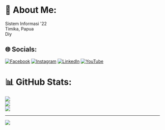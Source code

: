 # 💫 About Me:
Sistem Informasi '22<br>Timika, Papua<br>Diy


## 🌐 Socials:
[![Facebook](https://img.shields.io/badge/Facebook-%231877F2.svg?logo=Facebook&logoColor=white)](https://facebook.com/https://www.facebook.com/dami.maturbongs) [![Instagram](https://img.shields.io/badge/Instagram-%23E4405F.svg?logo=Instagram&logoColor=white)](https://instagram.com/damisaviola) [![LinkedIn](https://img.shields.io/badge/LinkedIn-%230077B5.svg?logo=linkedin&logoColor=white)](https://linkedin.com/in/DamiMaturbongs) [![YouTube](https://img.shields.io/badge/YouTube-%23FF0000.svg?logo=YouTube&logoColor=white)](https://youtube.com/@damisaviola) 
# 📊 GitHub Stats:
![](https://github-readme-stats.vercel.app/api?username=damisaviola&theme=dark&hide_border=true&include_all_commits=true&count_private=true)<br/>
![](https://github-readme-streak-stats.herokuapp.com/?user=damisaviola&theme=dark&hide_border=true)<br/>
![](https://github-readme-stats.vercel.app/api/top-langs/?username=damisaviola&theme=dark&hide_border=true&include_all_commits=true&count_private=true&layout=compact)

---
[![](https://visitcount.itsvg.in/api?id=damisaviola&icon=0&color=0)](https://visitcount.itsvg.in)

<!-- Proudly created with GPRM ( https://gprm.itsvg.in ) -->
